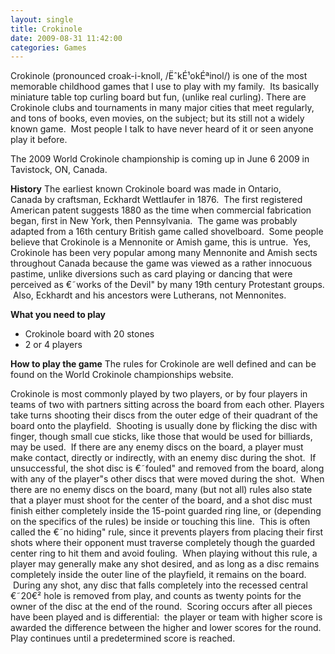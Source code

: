 ```yaml
---
layout: single
title: Crokinole
date: 2009-08-31 11:42:00
categories: Games
---
```

Crokinole (pronounced croak-i-knoll, /ËˆkÉ¹okÉªinol/) is one of the most memorable childhood games that I use to play with my family.  Its basically miniature table top curling board but fun, (unlike real curling).
There are Crokinole clubs and tournaments in many major cities that meet regularly, and tons of books, even movies, on the subject; but its still not a widely known game.  Most people I talk to have never heard of it or seen anyone play it before.

The 2009 World Crokinole championship is coming up in June 6 2009 in Tavistock, ON, Canada.

<strong>History</strong>
The earliest known Crokinole board was made in Ontario, Canada by craftsman, Eckhardt Wettlaufer in 1876.  The first registered American patent suggests 1880 as the time when commercial fabrication began, first in New York, then Pennsylvania.  The game was probably adapted from a 16th century British game called shovelboard.  Some people believe that Crokinole is a Mennonite or Amish game, this is untrue.  Yes, Crokinole has been very popular among many Mennonite and Amish sects throughout Canada because the game was viewed as a rather innocuous pastime, unlike diversions such as card playing or dancing that were perceived as €˜works of the Devil&quot; by many 19th century Protestant groups.  Also, Eckhardt and his ancestors were Lutherans, not Mennonites.

<strong>What you need to play</strong>
<ul>
	<li>Crokinole board with 20 stones</li>
	<li>2 or 4 players</li>
</ul>
<strong>How to play the game</strong>
The rules for Crokinole are well defined and can be found on the World Crokinole championships website.

Crokinole is most commonly played by two players, or by four players in teams of two with partners sitting across the board from each other. Players take turns shooting their discs from the outer edge of their quadrant of the board onto the playfield.  Shooting is usually done by flicking the disc with finger, though small cue sticks, like those that would be used for billiards, may be used.  If there are any enemy discs on the board, a player must make contact, directly or indirectly, with an enemy disc during the shot.  If unsuccessful, the shot disc is €˜fouled&quot; and removed from the board, along with any of the player&quot;s other discs that were moved during the shot.  When there are no enemy discs on the board, many (but not all) rules also state that a player must shoot for the center of the board, and a shot disc must finish either completely inside the 15-point guarded ring line, or (depending on the specifics of the rules) be inside or touching this line.  This is often called the €˜no hiding&quot; rule, since it prevents players from placing their first shots where their opponent must traverse completely though the guarded center ring to hit them and avoid fouling.  When playing without this rule, a player may generally make any shot desired, and as long as a disc remains completely inside the outer line of the playfield, it remains on the board.  During any shot, any disc that falls completely into the recessed central €˜20€² hole is removed from play, and counts as twenty points for the owner of the disc at the end of the round.  Scoring occurs after all pieces have been played and is differential:  the player or team with higher score is awarded the difference between the higher and lower scores for the round.
Play continues until a predetermined score is reached.
